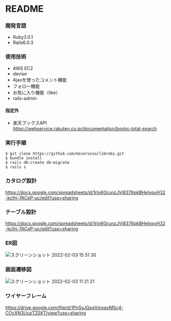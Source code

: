 # README

### 開発言語
- Ruby3.0.1
- Rails6.0.3  

### 使用技術
- AWS EC2
- devise
- Ajaxを使ったコメント機能
- フォロー機能
- お気に入り機能（like）
- rails-admin
#### 指定外
- 楽天ブックスAPI
https://webservice.rakuten.co.jp/documentation/books-total-search

### 実行手順
```
$ git clone https://github.com/minorusso/librobi.git
$ bundle install
$ rails db:create db:migrate
$ rails s
```

### カタログ設計
https://docs.google.com/spreadsheets/d/1rIo6GrunzJVj8376pkBHeIxpyH32-kcIhj-7ACeP-uc/edit?usp=sharing

### テーブル設計
https://docs.google.com/spreadsheets/d/1rIo6GrunzJVj8376pkBHeIxpyH32-kcIhj-7ACeP-uc/edit?usp=sharing

### ER図
![スクリーンショット 2022-02-03 15 51 30](https://user-images.githubusercontent.com/93339149/152295244-b9f7f4db-5f54-4b0d-a3f3-78e9a3f5b956.png)


### 画面遷移図
![スクリーンショット 2022-02-03 11 21 21](https://user-images.githubusercontent.com/93339149/152270964-3f0d2d75-f3ba-4d16-8ab3-25245c684323.png)

### ワイヤーフレーム
https://drive.google.com/file/d/1Pn5yJQxqVmxayMSc4-COcXN3UuzTZ0XT/view?usp=sharing